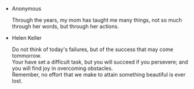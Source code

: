 - Anonymous
  
  Through the years, my mom has taught me many things, not so much through her words, but through her actions.

- Helen Keller

  Do not think of today's failures, but of the success that may come tommorrow.  
  Your have set a difficult task, but you will succeed if you persevere; and you will find joy in overcoming obstacles.  
  Remember, no effort that we make to attain something beautiful is ever lost.